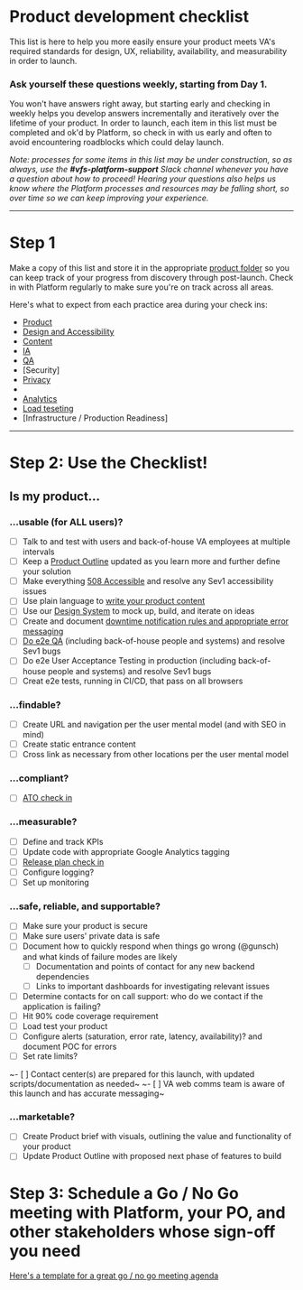 # Product development checklist

This list is here to help you more easily ensure your product meets VA's required standards for design, UX, reliability, availability, and measurability in order to launch.

### Ask yourself these questions weekly, starting from Day 1.

You won't have answers right away, but starting early and checking in weekly helps you develop answers incrementally and iteratively over the lifetime of your product. In order to launch, each item in this list must be completed and ok'd by Platform, so check in with us early and often to avoid encountering roadblocks which could delay launch.

_Note: processes for some items in this list may be under construction, so as always, use the **#vfs-platform-support** Slack channel whenever you have a question about how to proceed! Hearing your questions also helps us know where the Platform processes and resources may be falling short, so over time so we can keep improving your experience._

---

# Step 1

Make a copy of this list and store it in the appropriate [product folder](https://github.com/department-of-veterans-affairs/va.gov-team/tree/master/products) so you can keep track of your progress from discovery through post-launch. Check in with Platform regularly to make sure you're on track across all areas.

Here's what to expect from each practice area during your check ins:
  - [Product]()
  - [Design and Accessibility]()
  - [Content]()
  - [IA](https://github.com/department-of-veterans-affairs/va.gov-team/blob/master/platform/information-architecture/working-with-ia.md)
  - [QA]()
  - [Security]
  - [Privacy]()
  - []()
  - [Analytics]()
  - [Load teseting]()
  - [Infrastructure / Production Readiness]

---

# Step 2: Use the Checklist!

## Is my product...

### ...usable (for ALL users)?

- [ ] Talk to and test with users and back-of-house VA employees at multiple intervals
- [ ] Keep a [Product Outline](https://github.com/department-of-veterans-affairs/va.gov-team/blob/34add7c7b3d558158ccf3f599e79c2380076481c/platform/product-management/product-outline-template.md) updated as you learn more and further define your solution
- [ ] Make everything [508 Accessible](https://github.com/department-of-veterans-affairs/va.gov-team/blob/master/platform/accessibility/508-request-prelaunch-review.md) and resolve any Sev1 accessibility issues
- [ ] Use plain language to [write your product content](https://design.va.gov/content-style-guide/)
- [ ] Use our [Design System](https://design.va.gov/) to mock up, build, and iterate on ideas
- [ ] Create and document [downtime notification rules and appropriate error messaging](https://design.va.gov/patterns/messaging-error-messages)
- [ ] [Do e2e QA](https://github.com/department-of-veterans-affairs/va.gov-team/blob/master/platform/quality-assurance/README.md) (including back-of-house people and systems) and resolve Sev1 bugs
- [ ] Do e2e User Acceptance Testing in production (including back-of-house people and systems) and resolve Sev1 bugs
- [ ] Creat e2e tests, running in CI/CD, that pass on all browsers

### ...findable?

- [ ] Create URL and navigation per the user mental model (and with SEO in mind)
- [ ] Create static entrance content
- [ ] Cross link as necessary from other locations per the user mental model

### ...compliant?

- [ ] [ATO check in](https://github.com/department-of-veterans-affairs/va.gov-vfs-teams/blob/master/Request-Reviews/request-ato-reviews.md)

### ...measurable?

- [ ] Define and track KPIs
- [ ] Update code with appropriate Google Analytics tagging
- [ ] [Release plan check in](https://github.com/department-of-veterans-affairs/va.gov-team/blob/97759a81a47c73da8bf03e35f3a13bb3c689d18b/platform/product-management/release-plan-template.md)
- [ ] Configure logging?
- [ ] Set up monitoring

### ...safe, reliable, and supportable?

- [ ] Make sure your product is secure
- [ ] Make sure users' private data is safe
- [ ] Document how to quickly respond when things go wrong (@gunsch) and what kinds of failure modes are likely
    - [ ]   Documentation and points of contact for any new backend dependencies
    - [ ]   Links to important dashboards for investigating relevant issues
- [ ] Determine contacts for on call support: who do we contact if the application is failing?
- [ ] Hit 90% code coverage requirement
- [ ] Load test your product
- [ ] Configure alerts (saturation, error rate, latency, availability)? and document POC for errors
- [ ] Set rate limits?

~- [ ] Contact center(s) are prepared for this launch, with updated scripts/documentation as needed~
~- [ ] VA web comms team is aware of this launch and has accurate messaging~

### ...marketable?
- [ ] Create Product brief with visuals, outlining the value and functionality of your product
- [ ] Update Product Outline with proposed next phase of features to build

# Step 3: Schedule a Go / No Go meeting with Platform, your PO, and other stakeholders whose sign-off you need
[Here's a template for a great go / no go meeting agenda](https://github.com/department-of-veterans-affairs/va.gov-team/blob/master/platform/product-management/go-no-go-meeting-template.md)

